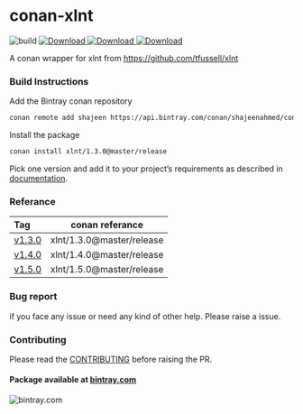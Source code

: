 # conan-xlnt 
![build](https://github.com/CodeAvailable/conan-xlnt/workflows/Python%20application/badge.svg?branch=master)
[ ![Download](https://api.bintray.com/packages/shajeenahmed/conan/xlnt%3Amaster/images/download.svg?version=1.3.0%3Arelease) ](https://bintray.com/shajeenahmed/conan/xlnt%3Amaster/1.3.0%3Arelease/link)
[ ![Download](https://api.bintray.com/packages/shajeenahmed/conan/xlnt%3Amaster/images/download.svg?version=1.4.0%3Arelease) ](https://bintray.com/shajeenahmed/conan/xlnt%3Amaster/1.4.0%3Arelease/link)
[ ![Download](https://api.bintray.com/packages/shajeenahmed/conan/xlnt%3Amaster/images/download.svg?version=1.5.0%3Arelease) ](https://bintray.com/shajeenahmed/conan/xlnt%3Amaster/1.5.0%3Arelease/link)

A conan wrapper for xlnt from https://github.com/tfussell/xlnt

### Build Instructions

Add the Bintray conan repository
```bash
conan remote add shajeen https://api.bintray.com/conan/shajeenahmed/conan  
```

Install the package
```bash
conan install xlnt/1.3.0@master/release
```
Pick one version and add it to your project’s requirements as described in [documentation](https://docs.conan.io/en/latest/using_packages/conanfile_txt.html).

### Referance
| Tag  |    conan referance   | 
|:-----|:--------------------:|
| [v1.3.0](https://github.com/CodeAvailable/conan-xlnt/releases/tag/v1.3.0) | xlnt/1.3.0@master/release |
| [v1.4.0](https://github.com/CodeAvailable/conan-xlnt/releases/tag/v1.4.0) | xlnt/1.4.0@master/release |
| [v1.5.0](https://github.com/CodeAvailable/conan-xlnt/releases/tag/v1.5.0) | xlnt/1.5.0@master/release |


### Bug report

if you face any issue or need any kind of other help. Please raise a issue.

### Contributing

Please read the [CONTRIBUTING](https://github.com/shajeen/conan-xlnt/blob/master/CONTRIBUTING.md) before raising the PR.


#### Package available at [bintray.com](https://bintray.com/shajeenahmed/conan/xlnt%3Amaster)

![bintray.com](https://www.bintray.com/docs/images/bintray_badge_color.png)
